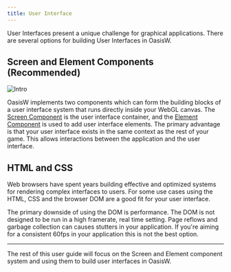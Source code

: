 ```yaml
---
title: User Interface
---
```


User Interfaces present a unique challenge for graphical applications. There are several options for building User Interfaces in OasisW.

## Screen and Element Components (Recommended)

![Intro](/img/user-manual/user-interface/user-interface-intro-sq.png)

OasisW implements two components which can form the building blocks of a user interface system that runs directly inside your WebGL canvas. The [Screen Component][2] is the user interface container, and the [Element Component][3] is used to add user interface elements. The primary advantage is that your user interface exists in the same context as the rest of your game. This allows interactions between the application and the user interface.

## HTML and CSS

Web browsers have spent years building effective and optimized systems for rendering complex interfaces to users. For some use cases using the HTML, CSS and the browser DOM are a good fit for your user interface.

The primary downside of using the DOM is performance. The DOM is not designed to be run in a high framerate, real time setting. Page reflows and garbage collection can causes stutters in your application. If you're aiming for a consistent 60fps in your application this is not the best option.

---

The rest of this user guide will focus on the Screen and Element component system and using them to build user interfaces in OasisW.

[2]: /user-manual/scenes/components/screen
[3]: /user-manual/scenes/components/element
